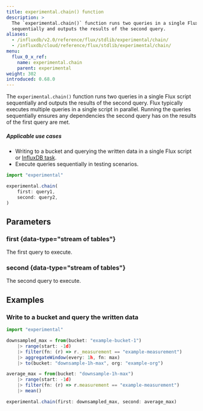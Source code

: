 ```yaml
---
title: experimental.chain() function
description: >
  The `experimental.chain()` function runs two queries in a single Flux script
  sequentially and outputs the results of the second query.
aliases:
  - /influxdb/v2.0/reference/flux/stdlib/experimental/chain/
  - /influxdb/cloud/reference/flux/stdlib/experimental/chain/
menu:
  flux_0_x_ref:
    name: experimental.chain
    parent: experimental
weight: 302
introduced: 0.68.0
---
```


The `experimental.chain()` function runs two queries in a single Flux script
sequentially and outputs the results of the second query.
Flux typically executes multiple queries in a single script in parallel.
Running the queries sequentially ensures any dependencies the second query has on
the results of the first query are met.

##### Applicable use cases
- Writing to a bucket and querying the written data in a single Flux script or
  [InfluxDB task](/influxdb/cloud/process-data/get-started/).
- Execute queries sequentially in testing scenarios.

```js
import "experimental"

experimental.chain(
    first: query1,
    second: query2,
)
```

## Parameters

### first {data-type="stream of tables"}
The first query to execute.

### second  {data-type="stream of tables"}
The second query to execute.

## Examples

### Write to a bucket and query the written data
```js
import "experimental"

downsampled_max = from(bucket: "example-bucket-1")
    |> range(start: -1d)
    |> filter(fn: (r) => r._measurement == "example-measurement")
    |> aggregateWindow(every: 1h, fn: max)
    |> to(bucket: "downsample-1h-max", org: "example-org")

average_max = from(bucket: "downsample-1h-max")
    |> range(start: -1d)
    |> filter(fn: (r) => r.measurement == "example-measurement")
    |> mean()

experimental.chain(first: downsampled_max, second: average_max)
```
